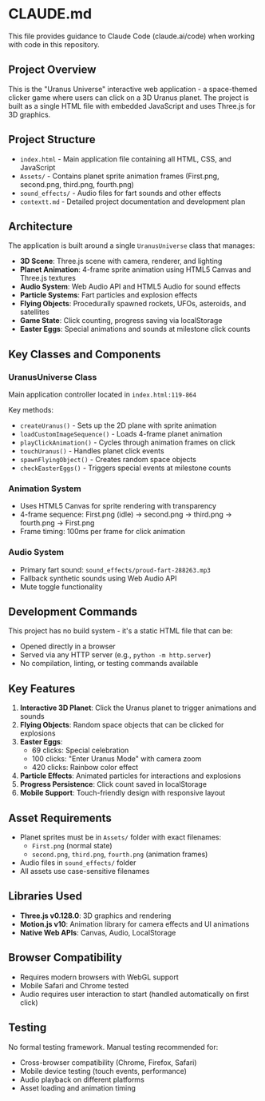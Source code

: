 # CLAUDE.md

This file provides guidance to Claude Code (claude.ai/code) when working with code in this repository.

## Project Overview

This is the "Uranus Universe" interactive web application - a space-themed clicker game where users can click on a 3D Uranus planet. The project is built as a single HTML file with embedded JavaScript and uses Three.js for 3D graphics.

## Project Structure

- `index.html` - Main application file containing all HTML, CSS, and JavaScript
- `Assets/` - Contains planet sprite animation frames (First.png, second.png, third.png, fourth.png)
- `sound_effects/` - Audio files for fart sounds and other effects
- `contextt.md` - Detailed project documentation and development plan

## Architecture

The application is built around a single `UranusUniverse` class that manages:
- **3D Scene**: Three.js scene with camera, renderer, and lighting
- **Planet Animation**: 4-frame sprite animation using HTML5 Canvas and Three.js textures
- **Audio System**: Web Audio API and HTML5 Audio for sound effects
- **Particle Systems**: Fart particles and explosion effects
- **Flying Objects**: Procedurally spawned rockets, UFOs, asteroids, and satellites
- **Game State**: Click counting, progress saving via localStorage
- **Easter Eggs**: Special animations and sounds at milestone click counts

## Key Classes and Components

### UranusUniverse Class
Main application controller located in `index.html:119-864`

Key methods:
- `createUranus()` - Sets up the 2D plane with sprite animation
- `loadCustomImageSequence()` - Loads 4-frame planet animation
- `playClickAnimation()` - Cycles through animation frames on click
- `touchUranus()` - Handles planet click events
- `spawnFlyingObject()` - Creates random space objects
- `checkEasterEggs()` - Triggers special events at milestone counts

### Animation System
- Uses HTML5 Canvas for sprite rendering with transparency
- 4-frame sequence: First.png (idle) → second.png → third.png → fourth.png → First.png
- Frame timing: 100ms per frame for click animation

### Audio System
- Primary fart sound: `sound_effects/proud-fart-288263.mp3`
- Fallback synthetic sounds using Web Audio API
- Mute toggle functionality

## Development Commands

This project has no build system - it's a static HTML file that can be:
- Opened directly in a browser
- Served via any HTTP server (e.g., `python -m http.server`)
- No compilation, linting, or testing commands available

## Key Features

1. **Interactive 3D Planet**: Click the Uranus planet to trigger animations and sounds
2. **Flying Objects**: Random space objects that can be clicked for explosions
3. **Easter Eggs**:
   - 69 clicks: Special celebration
   - 100 clicks: "Enter Uranus Mode" with camera zoom
   - 420 clicks: Rainbow color effect
4. **Particle Effects**: Animated particles for interactions and explosions
5. **Progress Persistence**: Click count saved in localStorage
6. **Mobile Support**: Touch-friendly design with responsive layout

## Asset Requirements

- Planet sprites must be in `Assets/` folder with exact filenames:
  - `First.png` (normal state)
  - `second.png`, `third.png`, `fourth.png` (animation frames)
- Audio files in `sound_effects/` folder
- All assets use case-sensitive filenames

## Libraries Used

- **Three.js v0.128.0**: 3D graphics and rendering
- **Motion.js v10**: Animation library for camera effects and UI animations
- **Native Web APIs**: Canvas, Audio, LocalStorage

## Browser Compatibility

- Requires modern browsers with WebGL support
- Mobile Safari and Chrome tested
- Audio requires user interaction to start (handled automatically on first click)

## Testing

No formal testing framework. Manual testing recommended for:
- Cross-browser compatibility (Chrome, Firefox, Safari)
- Mobile device testing (touch events, performance)
- Audio playback on different platforms
- Asset loading and animation timing